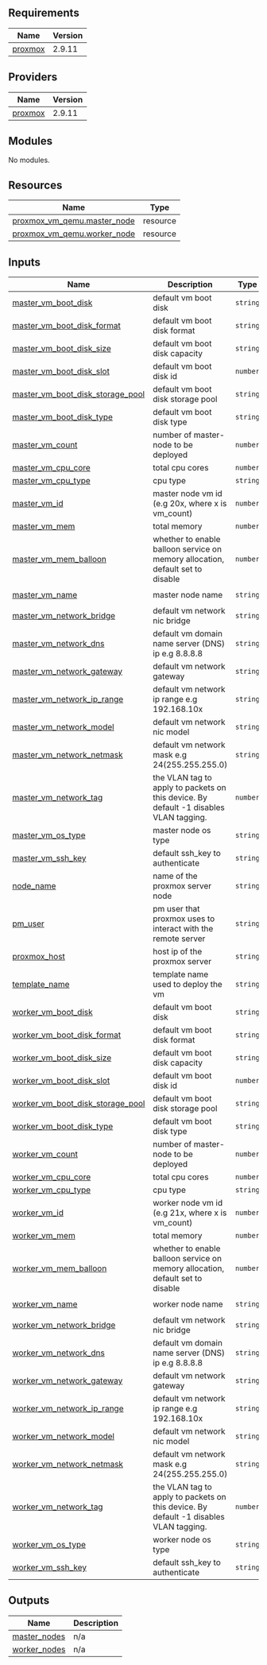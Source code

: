 ## Requirements

| Name | Version |
|------|---------|
| <a name="requirement_proxmox"></a> [proxmox](#requirement\_proxmox) | 2.9.11 |

## Providers

| Name | Version |
|------|---------|
| <a name="provider_proxmox"></a> [proxmox](#provider\_proxmox) | 2.9.11 |

## Modules

No modules.

## Resources

| Name | Type |
|------|------|
| [proxmox_vm_qemu.master_node](https://registry.terraform.io/providers/telmate/proxmox/2.9.11/docs/resources/vm_qemu) | resource |
| [proxmox_vm_qemu.worker_node](https://registry.terraform.io/providers/telmate/proxmox/2.9.11/docs/resources/vm_qemu) | resource |

## Inputs

| Name | Description | Type | Default | Required |
|------|-------------|------|---------|:--------:|
| <a name="input_master_vm_boot_disk"></a> [master\_vm\_boot\_disk](#input\_master\_vm\_boot\_disk) | default vm boot disk | `string` | `"scsi0"` | no |
| <a name="input_master_vm_boot_disk_format"></a> [master\_vm\_boot\_disk\_format](#input\_master\_vm\_boot\_disk\_format) | default vm boot disk format | `string` | `"raw"` | no |
| <a name="input_master_vm_boot_disk_size"></a> [master\_vm\_boot\_disk\_size](#input\_master\_vm\_boot\_disk\_size) | default vm boot disk capacity | `string` | `"10G"` | no |
| <a name="input_master_vm_boot_disk_slot"></a> [master\_vm\_boot\_disk\_slot](#input\_master\_vm\_boot\_disk\_slot) | default vm boot disk id | `number` | `0` | no |
| <a name="input_master_vm_boot_disk_storage_pool"></a> [master\_vm\_boot\_disk\_storage\_pool](#input\_master\_vm\_boot\_disk\_storage\_pool) | default vm boot disk storage pool | `string` | `"local-lvm"` | no |
| <a name="input_master_vm_boot_disk_type"></a> [master\_vm\_boot\_disk\_type](#input\_master\_vm\_boot\_disk\_type) | default vm boot disk type | `string` | `"scsi"` | no |
| <a name="input_master_vm_count"></a> [master\_vm\_count](#input\_master\_vm\_count) | number of master-node to be deployed | `number` | `1` | no |
| <a name="input_master_vm_cpu_core"></a> [master\_vm\_cpu\_core](#input\_master\_vm\_cpu\_core) | total cpu cores | `number` | `2` | no |
| <a name="input_master_vm_cpu_type"></a> [master\_vm\_cpu\_type](#input\_master\_vm\_cpu\_type) | cpu type | `string` | `"host"` | no |
| <a name="input_master_vm_id"></a> [master\_vm\_id](#input\_master\_vm\_id) | master node vm id (e.g 20x, where x is vm\_count) | `number` | `20` | no |
| <a name="input_master_vm_mem"></a> [master\_vm\_mem](#input\_master\_vm\_mem) | total memory | `number` | `2048` | no |
| <a name="input_master_vm_mem_balloon"></a> [master\_vm\_mem\_balloon](#input\_master\_vm\_mem\_balloon) | whether to enable balloon service on memory allocation, default set to disable | `number` | `0` | no |
| <a name="input_master_vm_name"></a> [master\_vm\_name](#input\_master\_vm\_name) | master node name | `string` | `"ubuntu-server"` | no |
| <a name="input_master_vm_network_bridge"></a> [master\_vm\_network\_bridge](#input\_master\_vm\_network\_bridge) | default vm network nic bridge | `string` | `"vmbr0"` | no |
| <a name="input_master_vm_network_dns"></a> [master\_vm\_network\_dns](#input\_master\_vm\_network\_dns) | default vm domain name server (DNS) ip e.g 8.8.8.8 | `string` | `"8.8.8.8"` | no |
| <a name="input_master_vm_network_gateway"></a> [master\_vm\_network\_gateway](#input\_master\_vm\_network\_gateway) | default vm network gateway | `string` | `"192.168.1.1"` | no |
| <a name="input_master_vm_network_ip_range"></a> [master\_vm\_network\_ip\_range](#input\_master\_vm\_network\_ip\_range) | default vm network ip range e.g 192.168.10x | `string` | `"192.168.10"` | no |
| <a name="input_master_vm_network_model"></a> [master\_vm\_network\_model](#input\_master\_vm\_network\_model) | default vm network nic model | `string` | `"virtio"` | no |
| <a name="input_master_vm_network_netmask"></a> [master\_vm\_network\_netmask](#input\_master\_vm\_network\_netmask) | default vm network mask e.g 24(255.255.255.0) | `string` | `24` | no |
| <a name="input_master_vm_network_tag"></a> [master\_vm\_network\_tag](#input\_master\_vm\_network\_tag) | the VLAN tag to apply to packets on this device. By default -1 disables VLAN tagging. | `number` | `-1` | no |
| <a name="input_master_vm_os_type"></a> [master\_vm\_os\_type](#input\_master\_vm\_os\_type) | master node os type | `string` | `"cloud-init"` | no |
| <a name="input_master_vm_ssh_key"></a> [master\_vm\_ssh\_key](#input\_master\_vm\_ssh\_key) | default ssh\_key to authenticate | `string` | `""` | no |
| <a name="input_node_name"></a> [node\_name](#input\_node\_name) | name of the proxmox server node | `string` | `"pve"` | no |
| <a name="input_pm_user"></a> [pm\_user](#input\_pm\_user) | pm user that proxmox uses to interact with the remote server | `string` | `"terraform-prov"` | no |
| <a name="input_proxmox_host"></a> [proxmox\_host](#input\_proxmox\_host) | host ip of the proxmox server | `string` | `"10.10.10.10"` | no |
| <a name="input_template_name"></a> [template\_name](#input\_template\_name) | template name used to deploy the vm | `string` | `"ubuntu-2204-cloudinit-template"` | no |
| <a name="input_worker_vm_boot_disk"></a> [worker\_vm\_boot\_disk](#input\_worker\_vm\_boot\_disk) | default vm boot disk | `string` | `"scsi0"` | no |
| <a name="input_worker_vm_boot_disk_format"></a> [worker\_vm\_boot\_disk\_format](#input\_worker\_vm\_boot\_disk\_format) | default vm boot disk format | `string` | `"raw"` | no |
| <a name="input_worker_vm_boot_disk_size"></a> [worker\_vm\_boot\_disk\_size](#input\_worker\_vm\_boot\_disk\_size) | default vm boot disk capacity | `string` | `"10G"` | no |
| <a name="input_worker_vm_boot_disk_slot"></a> [worker\_vm\_boot\_disk\_slot](#input\_worker\_vm\_boot\_disk\_slot) | default vm boot disk id | `number` | `0` | no |
| <a name="input_worker_vm_boot_disk_storage_pool"></a> [worker\_vm\_boot\_disk\_storage\_pool](#input\_worker\_vm\_boot\_disk\_storage\_pool) | default vm boot disk storage pool | `string` | `"local-lvm"` | no |
| <a name="input_worker_vm_boot_disk_type"></a> [worker\_vm\_boot\_disk\_type](#input\_worker\_vm\_boot\_disk\_type) | default vm boot disk type | `string` | `"scsi"` | no |
| <a name="input_worker_vm_count"></a> [worker\_vm\_count](#input\_worker\_vm\_count) | number of master-node to be deployed | `number` | `1` | no |
| <a name="input_worker_vm_cpu_core"></a> [worker\_vm\_cpu\_core](#input\_worker\_vm\_cpu\_core) | total cpu cores | `number` | `2` | no |
| <a name="input_worker_vm_cpu_type"></a> [worker\_vm\_cpu\_type](#input\_worker\_vm\_cpu\_type) | cpu type | `string` | `"host"` | no |
| <a name="input_worker_vm_id"></a> [worker\_vm\_id](#input\_worker\_vm\_id) | worker node vm id (e.g 21x, where x is vm\_count) | `number` | `21` | no |
| <a name="input_worker_vm_mem"></a> [worker\_vm\_mem](#input\_worker\_vm\_mem) | total memory | `number` | `2048` | no |
| <a name="input_worker_vm_mem_balloon"></a> [worker\_vm\_mem\_balloon](#input\_worker\_vm\_mem\_balloon) | whether to enable balloon service on memory allocation, default set to disable | `number` | `0` | no |
| <a name="input_worker_vm_name"></a> [worker\_vm\_name](#input\_worker\_vm\_name) | worker node name | `string` | `"ubuntu-server"` | no |
| <a name="input_worker_vm_network_bridge"></a> [worker\_vm\_network\_bridge](#input\_worker\_vm\_network\_bridge) | default vm network nic bridge | `string` | `"vmbr0"` | no |
| <a name="input_worker_vm_network_dns"></a> [worker\_vm\_network\_dns](#input\_worker\_vm\_network\_dns) | default vm domain name server (DNS) ip e.g 8.8.8.8 | `string` | `"8.8.8.8"` | no |
| <a name="input_worker_vm_network_gateway"></a> [worker\_vm\_network\_gateway](#input\_worker\_vm\_network\_gateway) | default vm network gateway | `string` | `"192.168.1.1"` | no |
| <a name="input_worker_vm_network_ip_range"></a> [worker\_vm\_network\_ip\_range](#input\_worker\_vm\_network\_ip\_range) | default vm network ip range e.g 192.168.10x | `string` | `"192.168.10"` | no |
| <a name="input_worker_vm_network_model"></a> [worker\_vm\_network\_model](#input\_worker\_vm\_network\_model) | default vm network nic model | `string` | `"virtio"` | no |
| <a name="input_worker_vm_network_netmask"></a> [worker\_vm\_network\_netmask](#input\_worker\_vm\_network\_netmask) | default vm network mask e.g 24(255.255.255.0) | `string` | `24` | no |
| <a name="input_worker_vm_network_tag"></a> [worker\_vm\_network\_tag](#input\_worker\_vm\_network\_tag) | the VLAN tag to apply to packets on this device. By default -1 disables VLAN tagging. | `number` | `-1` | no |
| <a name="input_worker_vm_os_type"></a> [worker\_vm\_os\_type](#input\_worker\_vm\_os\_type) | worker node os type | `string` | `"cloud-init"` | no |
| <a name="input_worker_vm_ssh_key"></a> [worker\_vm\_ssh\_key](#input\_worker\_vm\_ssh\_key) | default ssh\_key to authenticate | `string` | `""` | no |

## Outputs

| Name | Description |
|------|-------------|
| <a name="output_master_nodes"></a> [master\_nodes](#output\_master\_nodes) | n/a |
| <a name="output_worker_nodes"></a> [worker\_nodes](#output\_worker\_nodes) | n/a |
